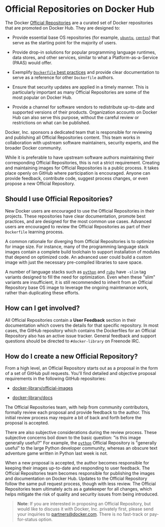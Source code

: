 <!--[metadata]>
+++
title = "Official Repositories on Docker Hub"
description = "Guidelines for Official Repositories on Docker Hub"
keywords = ["Docker, docker, registry, accounts, plans, Dockerfile, Docker Hub, docs, official, image,  documentation"]
[menu.main]
parent = "smn_pubhub"
+++
<![end-metadata]-->

# Official Repositories on Docker Hub

The Docker [Official Repositories](http://registry.hub.docker.com/official) are
a curated set of Docker repositories that are promoted on Docker Hub. They are
designed to:

* Provide essential base OS repositories (for example,
  [`ubuntu`](https://registry.hub.docker.com/_/ubuntu/),
  [`centos`](https://registry.hub.docker.com/_/centos/)) that serve as the
  starting point for the majority of users.

* Provide drop-in solutions for popular programming language runtimes, data
  stores, and other services, similar to what a Platform-as-a-Service (PAAS)
  would offer.

* Exemplify [`Dockerfile` best practices](/articles/dockerfile_best-practices)
  and provide clear documentation to serve as a reference for other `Dockerfile`
  authors.

* Ensure that security updates are applied in a timely manner. This is
  particularly important as many Official Repositories are some of the most
  popular on Docker Hub.

* Provide a channel for software vendors to redistribute up-to-date and
  supported versions of their products. Organization accounts on Docker Hub can
  also serve this purpose, without the careful review or restrictions on what
  can be published.

Docker, Inc. sponsors a dedicated team that is responsible for reviewing and
publishing all Official Repositories content. This team works in collaboration
with upstream software maintainers, security experts, and the broader Docker
community.

While it is preferable to have upstream software authors maintaining their
corresponding Official Repositories, this is not a strict requirement. Creating
and maintaining images for Official Repositories is a public process. It takes
place openly on GitHub where participation is encouraged. Anyone can provide
feedback, contribute code, suggest process changes, or even propose a new
Official Repository.

## Should I use Official Repositories?

New Docker users are encouraged to use the Official Repositories in their
projects. These repositories have clear documentation, promote best practices,
and are designed for the most common use cases. Advanced users are encouraged to
review the Official Repositories as part of their `Dockerfile` learning process.

A common rationale for diverging from Official Repositories is to optimize for
image size. For instance, many of the programming language stack images contain
a complete build toolchain to support installation of modules that depend on
optimized code. An advanced user could build a custom image with just the
necessary pre-compiled libraries to save space.

A number of language stacks such as
[`python`](https://registry.hub.docker.com/_/python/) and
[`ruby`](https://registry.hub.docker.com/_/ruby/) have `-slim` tag variants
designed to fill the need for optimization.  Even when these "slim" variants are
insufficient, it is still recommended to inherit from an Official Repository
base OS image to leverage the ongoing maintenance work, rather than duplicating
these efforts.

## How can I get involved?

All Official Repositories contain a **User Feedback** section in their
documentation which covers the details for that specific repository. In most
cases, the GitHub repository which contains the Dockerfiles for an Official
Repository also has an active issue tracker. General feedback and support
questions should be directed to `#docker-library` on Freenode IRC.

## How do I create a new Official Repository?

From a high level, an Official Repository starts out as a proposal in the form
of a set of GitHub pull requests.  You'll find detailed and objective proposal
requirements in the following GitHub repositories:

* [docker-library/official-images](https://github.com/docker-library/official-images)

* [docker-library/docs](https://github.com/docker-library/docs)

The Official Repositories team, with help from community contributors, formally
review each proposal and provide feedback to the author. This initial review
process may require a bit of back and forth before the proposal is accepted.

There are also subjective considerations during the review process. These
subjective concerns boil down to the basic question: "is this image generally
useful?"  For example, the [`python`](https://registry.hub.docker.com/_/python/)
Official Repository is "generally useful" to the large Python developer
community, whereas an obscure text adventure game written in Python last week is
not.

When a new proposal is accepted, the author becomes responsible for keeping
their images up-to-date and responding to user feedback.  The Official
Repositories team becomes responsible for publishing the images and
documentation on Docker Hub.  Updates to the Official Repository follow the same
pull request process, though with less review. The Official Repositories team
ultimately acts as a gatekeeper for all changes, which helps mitigate the risk
of quality and security issues from being introduced.

> **Note**: If you are interested in proposing an Official Repository, but would
> like to discuss it with Docker, Inc. privately first, please send your
> inquiries to partners@docker.com.  There is no fast-track or pay-for-status
> option.
